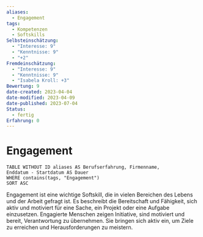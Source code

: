 ```yaml
---
aliases:
  - Engagement
tags:
  - Kompetenzen
  - Softskills
Selbsteinschätzung:
  - "Interesse: 9"
  - "Kenntnisse: 9"
  - "+2"
Fremdeinschätzung:
  - "Interesse: 9"
  - "Kenntnisse: 9"
  - "Isabela Kroll: +3"
Bewertung: 9
date-created: 2023-04-04
date-modified: 2023-04-09
date-published: 2023-07-04
Status:
  - fertig
Erfahrung: 0
---
```


# Engagement

```dataview
TABLE WITHOUT ID aliases AS Berufserfahrung, Firmenname,
Enddatum - Startdatum AS Dauer
WHERE contains(tags, "Engagement")
SORT ASC
```

Engagement ist eine wichtige Softskill, die in vielen Bereichen des Lebens und der Arbeit gefragt ist. Es beschreibt die Bereitschaft und Fähigkeit, sich aktiv und motiviert für eine Sache, ein Projekt oder eine Aufgabe einzusetzen. Engagierte Menschen zeigen Initiative, sind motiviert und bereit, Verantwortung zu übernehmen. Sie bringen sich aktiv ein, um Ziele zu erreichen und Herausforderungen zu meistern.
